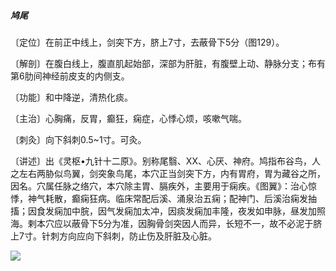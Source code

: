 ##### 鸠尾

〔定位〕在前正中线上，剑突下方，脐上7寸，去蔽骨下5分（图129）。

〔解剖〕在腹白线上，腹直肌起始部，深部为肝脏，有腹壁上动、静脉分支；布有第6肋间神经前皮支的内侧支。

〔功能〕和中降逆，清热化痰。

〔主治〕心胸痛，反胃，癫狂，痫症，心悸心烦，咳嗽气喘。

〔刺灸〕向下斜刺0.5~1寸。可灸。

〔讲述〕出《灵枢•九针十二原》。别称尾翳、XX、心厌、神府。鸠指布谷鸟，人之左右两胁似鸟翼，剑突象鸟尾，本穴正当剑突下方，内有胃府，胃为藏谷之所，因名。穴属任脉之络穴，本穴除主胃、膈疾外，主要用于痫疾。《图翼》：治心惊悸，神气耗散，癫痫狂病。临床常配后溪、涌泉治五痫；配神门、后溪治痫发抽搐；因食发痫加中脘，因气发痫加太冲，因痰发痫加丰隆，夜发如申脉，昼发加照海。剌本穴应以蔽骨下5分为准，因胸骨剑突因人而异，长短不一，故不必泥于脐上7寸。针刺方向应向下斜刺，防止伤及肝脏及心脏。

![](img/图129.jpg)
